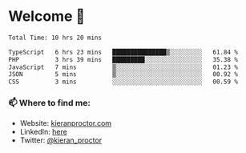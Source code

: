 # Welcome 🦘

<!--START_SECTION:waka-->

```txt
Total Time: 10 hrs 20 mins

TypeScript   6 hrs 23 mins   ███████████████▒░░░░░░░░░   61.84 %
PHP          3 hrs 39 mins   █████████░░░░░░░░░░░░░░░░   35.38 %
JavaScript   7 mins          ▒░░░░░░░░░░░░░░░░░░░░░░░░   01.23 %
JSON         5 mins          ▒░░░░░░░░░░░░░░░░░░░░░░░░   00.92 %
CSS          3 mins          ░░░░░░░░░░░░░░░░░░░░░░░░░   00.59 %
```

<!--END_SECTION:waka-->

### 📫 Where to find me:

-   Website: [kieranproctor.com](https://kieranproctor.com/)
-   LinkedIn: [here](https://www.linkedin.com/in/kieran-proctor-086b5a159/)
-   Twitter: [@kieran_proctor](https://twitter.com/kieran_proctor)
